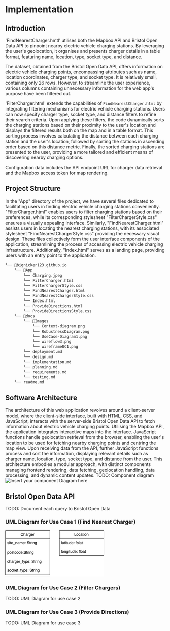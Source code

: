 # Implementation

## Introduction

'FindNearestCharger.hmtl' utilises both the Mapbox API and Bristol Open Data API to pinpoint nearby electric vehicle charging stations. By leveraging the user's geolocation, it organises and presents charger details in a table format, featuring name, location, type, socket type, and distance. 

The dataset, obtained from the Bristol Open Data API, offers information on electric vehicle charging points, encompassing attributes such as name, location coordinates, charger type, and socket type. It is relatively small, containing only 26 rows. However, to streamline the user experience, various columns containing unnecessary information for the web app's purpose have been filtered out.

'FilterCharger.html' extends the capabilities of `FindNearestCharger.html` by integrating filtering mechanisms for electric vehicle charging stations. Users can now specify charger type, socket type, and distance filters to refine their search criteria. Upon applying these filters, the code dynamically sorts the charging stations based on their proximity to the user's location and displays the filtered results both on the map and in a table format. This sorting process involves calculating the distance between each charging station and the user's location, followed by sorting the stations in ascending order based on this distance metric. Finally, the sorted charging stations are presented to the user, providing a more tailored and efficient means of discovering nearby charging options.

Configuration data includes the API endpoint URL for charger data retrieval and the Mapbox access token for map rendering.

## Project Structure
In the "App" directory of the project, we have several files dedicated to facilitating users in finding electric vehicle charging stations conveniently. "FilterCharger.html" enables users to filter charging stations based on their preferences, while its corresponding stylesheet "FilterChargerStyle.css" ensures a visually appealing interface. Similarly, "FindNearestCharger.html" assists users in locating the nearest charging stations, with its associated stylesheet "FindNearestChargerStyle.css" providing the necessary visual design. These files collectively form the user interface components of the application, streamlining the process of accessing electric vehicle charging infrastructure. Additionally, "Index.html" serves as a landing page, providing users with an entry point to the application.

```
└── 📁bignicker123.github.io
    └── 📁App
        └── Charging.jpeg
        └── FilterCharger.html
        └── FilterChargerStyle.css
        └── FindNearestCharger.html
        └── FindNearestChargerStyle.css
        └── Index.html
        └── ProvideDirections.html
        └── ProvideDirectionsStyle.css
    └── 📁docs
        └── 📁Images
            └── Context-diagram.png
            └── RobustnessDiagram.png
            └── UseCase-Diagram1.png
            └── wireflow3.png
            └── wireframeUC1.png
        └── deployment.md
        └── design.md
        └── implementation.md
        └── planning.md
        └── requirements.md
        └── testing.md
    └── readme.md
```
## Software Architecture

The architecture of this web application revolves around a client-server model, where the client-side interface, built with HTML, CSS, and JavaScript, interacts with the server-side Bristol Open Data API to fetch information about electric vehicle charging points. Utilising the Mapbox API, the application integrates interactive maps into the interface. JavaScript functions handle geolocation retrieval from the browser, enabling the user's location to be used for fetching nearby charging points and centring the map view. Upon receiving data from the API, further JavaScript functions process and sort the information, displaying relevant details such as charger name, location, type, socket type, and distance from the user. This architecture embodies a modular approach, with distinct components managing frontend rendering, data fetching, geolocation handling, data processing, and dynamic content updates.
TODO: Component diagram
![Insert your component Diagram here](images/component.png)

## Bristol Open Data API
TODO: Document each query to Bristol Open Data

### UML Diagram for Use Case 1 (Find Nearest Charger)

![UML - Find Nearest Charger](Images/UMLForUseCase1.png)

### UML Diagram for Use Case 2 (Filter Chargers)
TODO: UML Diagram for use case 2

### UML Diagram for Use Case 3 (Provide Directions)
TODO: UML Diagram for use case 3

